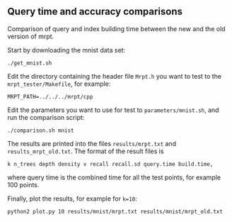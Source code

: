 ## Query time and accuracy comparisons

Comparison of query and index building time between the new and the old
version of mrpt.

Start by downloading the mnist data set:
```
./get_mnist.sh
```

Edit the directory containing the header file `Mrpt.h` you want to test to the `mrpt_tester/Makefile`, for example:
```
MRPT_PATH=../../../mrpt/cpp
```

Edit the parameters you want to use for test to `parameters/mnist.sh`, and run the comparison script:
```
./comparison.sh mnist
```
The results are printed into the files `results/mrpt.txt` and `results_mrpt_old.txt`. The format of the result files is
```
k n_trees depth density v recall recall.sd query.time build.time,  
```
where query time is the combined time for all the test points, for example 100 points.

Finally, plot the results, for example for `k=10`:
```
python2 plot.py 10 results/mnist/mrpt.txt results/mnist/mrpt_old.txt
```
